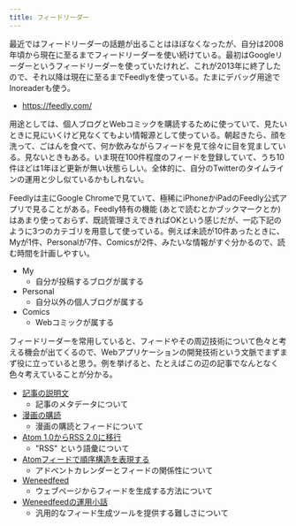 ```yaml
---
title: フィードリーダー
---
```


最近ではフィードリーダーの話題が出ることはほぼなくなったが、自分は2008年頃から現在に至るまでフィードリーダーを使い続けている。最初はGoogleリーダーというフィードリーダーを使っていたけれど、これが2013年に終了したので、それ以降は現在に至るまでFeedlyを使っている。たまにデバッグ用途でInoreaderも使う。

- <https://feedly.com/>

用途としては、個人ブログとWebコミックを購読するために使っていて、見たいときに見にいくけど見なくてもよい情報源として使っている。朝起きたら、顔を洗って、ごはんを食べて、何か飲みながらフィードを見て徐々に目を覚ましている。見ないときもある。いま現在100件程度のフィードを登録していて、うち10件ほどは1年ほど更新が無い状態らしい。全体的に、自分のTwitterのタイムラインの運用と少し似ているかもしれない。

Feedlyは主にGoogle Chromeで見ていて、極稀にiPhoneかiPadのFeedly公式アプリで見ることがある。Feedly特有の機能 (あとで読むとかブックマークとか) はあまり使っておらず、既読管理さえできればOKという感じだが、一応下記のように3つのカテゴリを用意して使っている。例えば未読が10件あったときに、Myが1件、Personalが7件、Comicsが2件、みたいな情報がすぐ分かるので、読む時間を計画しやすい。

- My
    - 自分が投稿するブログが属する
- Personal
    - 自分以外の個人ブログが属する
- Comics
    - Webコミックが属する

フィードリーダーを常用していると、フィードやその周辺技術について色々と考える機会が出てくるので、Webアプリケーションの開発技術という文脈でまずまず役に立っていると思う。例を挙げると、たとえばこの辺の記事でなんとなく色々考えていることが分かる。

- [記事の説明文](/articles/2020-09-22-markdown-summary)
    - 記事のメタデータについて
- [漫画の購読](/articles/2020-12-14-comics)
    - 漫画の購読とフィードについて
- [Atom 1.0からRSS 2.0に移行](/articles/2020-10-04-rss)
    - "RSS" という語彙について
- [Atomフィードで順序構造を表現する](/articles/2015-12-22-1-q)
    - アドベントカレンダーとフィードの関係性について
- [Weneedfeed](/articles/2020-11-15-weneedfeed)
    - ウェブページからフィードを生成する方法について
- [Weneedfeedの運用小話](/articles/2020-12-12-weneedfeed-misc)
    - 汎用的なフィード生成ツールを提供する難しさについて

